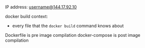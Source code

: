 IP address: username@144.17.92.10

docker build context:

- every file that the `docker build` command knows about

Dockerfile is pre image compilation
docker-compose is post image compilation

